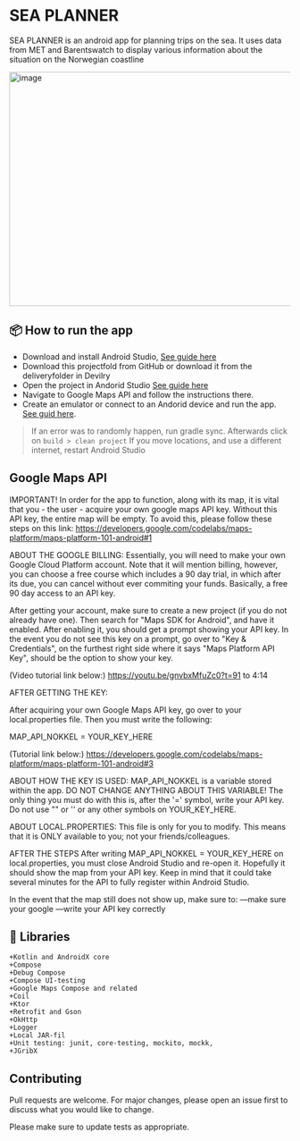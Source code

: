 # SEA PLANNER

SEA PLANNER is an android app for planning trips on the sea. It uses data from MET and Barentswatch to display various information about the situation on the Norwegian coastline

<img width="859" height="419" alt="image" src="https://github.com/user-attachments/assets/28a3e61e-93cf-4741-b6cc-68751f3d5508" />


## 📦 How to run the app
+ Download and install Android Studio, [See guide here](https://developer.android.com/studio/install)
+ Download this projectfold from GitHub or download it from the deliveryfolder in Devilry
+ Open the project in Andorid Studio [See guide here](https://developer.android.com/studio/projects/create-project#ImportAProject)
+ Navigate to Google Maps API and follow the instructions there.
+ Create an emulator or connect to an Andorid device and run the app. [See guid here](https://developer.android.com/studio/run/emulator#get-started). 
> If an error was to randomly happen, run gradle sync. Afterwards click on `build > clean project`
> If you move locations, and use a different internet, restart Android Studio



## Google Maps API

IMPORTANT! In order for the app to function, along with its map, it is vital that you - the user - acquire your own google maps API key. 
Without this API key, the entire map will be empty. To avoid this, please follow these steps on this link:
https://developers.google.com/codelabs/maps-platform/maps-platform-101-android#1

ABOUT THE GOOGLE BILLING:
Essentially, you will need to make your own Google Cloud Platform account.
Note that it will mention billing, however, you can choose a free course which includes
a 90 day trial, in which after its due, you can cancel without ever commiting your funds.
Basically, a free 90 day access to an API key. 

After getting your account, make sure to create a new project (if you do not already have one).
Then search for "Maps SDK for Android", and have it enabled. 
After enabling it, you should get a prompt showing your API key. 
In the event you do not see this key on a prompt, go over to "Key & Credentials", 
on the furthest right side where it says "Maps Platform API Key", should be the option to show your key.

(Video tutorial link below:)
https://youtu.be/gnvbxMfuZc0?t=91 to 4:14

AFTER GETTING THE KEY:

After acquiring your own Google Maps API key, go over to your 
local.properties file. Then you must write the following:

MAP_API_NOKKEL = YOUR_KEY_HERE

(Tutorial link below:)
https://developers.google.com/codelabs/maps-platform/maps-platform-101-android#3

ABOUT HOW THE KEY IS USED:
MAP_API_NOKKEL is a variable stored within the app. DO NOT CHANGE ANYTHING ABOUT THIS VARIABLE!
The only thing you must do with this is, after the '=' symbol, write your API key. Do not use "" or ''
or any other symbols on YOUR_KEY_HERE.


ABOUT LOCAL.PROPERTIES:
This file is only for you to modify. This means that it is ONLY available to you; not your friends/colleagues. 

AFTER THE STEPS
After writing MAP_API_NOKKEL = YOUR_KEY_HERE on local.properties, you must close Android Studio and re-open it.
Hopefully it should show the map from your API key. Keep in mind that it could take several minutes for the API to fully register 
within Android Studio. 

In the event that the map still does not show up, make sure to:
—make sure your google 
—write your API key correctly

## 📙 Libraries   
    +Kotlin and AndroidX core
    +Compose
    +Debug Compose
    +Compose UI-testing
    +Google Maps Compose and related
    +Coil
    +Ktor
    +Retrofit and Gson
    +OkHttp
    +Logger
    +Local JAR-fil
    +Unit testing: junit, core-testing, mockito, mockk, 
    +JGribX

## Contributing

Pull requests are welcome. For major changes, please open an issue first
to discuss what you would like to change.

Please make sure to update tests as appropriate.
